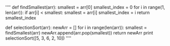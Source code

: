 ''''
def findSmallest(arr):
smallest = arr[0]
smallest_index = 0
for i in range(1, len(arr)):
if arr[i] < smallest:
smallest = arr[i]
smallest_index = i
return smallest_index

def selectionSort(arr):
newArr = []
for i in range(len(arr)):
smallest = findSmallest(arr)
newArr.append(arr.pop(smallest))
return newArr
print selectionSort([5, 3, 6, 2, 10])
''''

